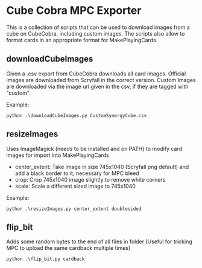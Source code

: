 # Cube Cobra MPC Exporter
This is a collection of scripts that can be used to download images from a cube on CubeCobra, including custom images.
The scripts also allow to format cards in an appropriate format for MakePlayingCards.

## downloadCubeImages
Given a .csv export from CubeCobra downloads all card images. Official images are downloaded from Scryfall in the correct version. Custom Images are downloaded via the image url given in the csv, if they are tagged with "custom".

Example:
```
python .\downloadCubeImages.py CustomSynergyCube.csv
```

## resizeImages
Uses ImageMagick (needs to be installed and on PATH) to modify card images for import into MakePlayingCards
- center_extent: Take image in size 745x1040 (Scryfall png default) and add a black border to it, necessary for MPC bleed
- crop: Crop 745x1040 image slightly to remove white corners
- scale: Scale a different sized image to 745x1040

Example:
```
python .\resizeImages.py center_extent doublesided
```

## flip_bit
Adds some random bytes to the end of all files in folder (Useful for tricking MPC to upload the same cardback multiple times)
```
python .\flip_bit.py cardback
```